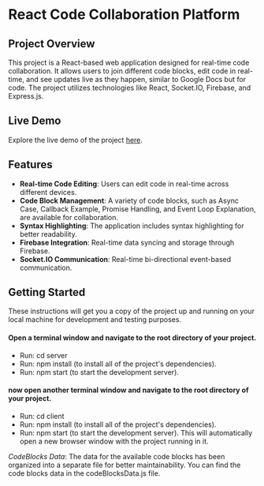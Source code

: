 # React Code Collaboration Platform

## Project Overview       
This project is a React-based web application designed for real-time code collaboration. It allows users to join different code blocks, edit code in real-time, and see updates live as they happen, similar to Google Docs but for code. The project utilizes technologies like React, Socket.IO, Firebase, and Express.js.
  
## Live Demo    
Explore the live demo of the project [here](https://ohad-moveo-project.netlify.app).   

## Features    
- **Real-time Code Editing**: Users can edit code in real-time across different devices.
- **Code Block Management**: A variety of code blocks, such as Async Case, Callback Example, Promise Handling, and Event Loop Explanation, are available for collaboration.
- **Syntax Highlighting**: The application includes syntax highlighting for better readability.
- **Firebase Integration**: Real-time data syncing and storage through Firebase.
- **Socket.IO Communication**: Real-time bi-directional event-based communication.

## Getting Started
These instructions will get you a copy of the project up and running on your local machine for development and testing purposes.

#### Open a terminal window and navigate to the root directory of your project.
- Run: cd server
- Run: npm install (to install all of the project's dependencies).
- Run: npm start (to start the development server).

#### now open another terminal window and navigate to the root directory of your project. 
- Run: cd client
- Run: npm install (to install all of the project's dependencies).
- Run: npm start (to start the development server). This will automatically open a new browser window with the project running in it.

*CodeBlocks Data*:
The data for the available code blocks has been organized into a separate file for better maintainability. 
You can find the code blocks data in the codeBlocksData.js file.
